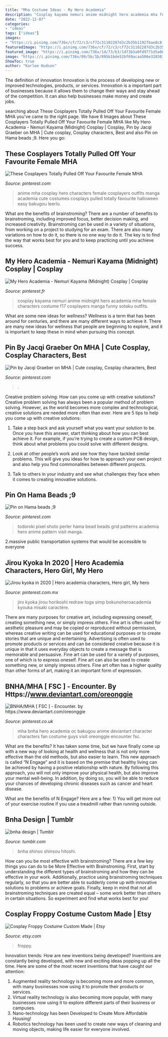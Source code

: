 ```yaml
---
title: "Mha Costume Ideas - My Hero Academia"
description: "Cosplay kayama nemuri anime midnight hero academia mha female characters costume f17 cosplayers manga funny sotaku outfits"
date: "2022-12-07"
categories:
- "ideas"
tags: ["ideas"]
images:
- "https://i.pinimg.com/736x/cf/72/c3/cf72c31102287d3c2b35b11927bae8c8.jpg"
featuredImage: "https://i.pinimg.com/736x/cf/72/c3/cf72c31102287d3c2b35b11927bae8c8.jpg"
featured_image: "https://i.pinimg.com/736x/1d/73/b3/1d73b3a0fd9771d5a06e0b1c082b517b.jpg"
image: "https://i.pinimg.com/736x/89/5b/1b/895b1bde52bf69acaa506e3203013c56.jpg"
ShowToc: true
author: "Karlee Hudson"
---
```



The definition of innovation
Innovation is the process of developing new or improved technologies, products, or services. Innovation is a important part of businesses because it allows them to change their ways and stay ahead of the competition. It can also help businesses make money and create jobs.

	

		
searching about These Cosplayers Totally Pulled Off Your Favourite Female MHA you've came to the right page. We have 8 Images about These Cosplayers Totally Pulled Off Your Favourite Female MHA like My Hero Academia - Nemuri Kayama (Midnight) Cosplay | Cosplay, Pin by Jacqi Graeber on MHA | Cute cosplay, Cosplay characters, Best and also Pin on Hama beads ;9. Here you go:
		
    
## These Cosplayers Totally Pulled Off Your Favourite Female MHA

<img loading=lazy src="https://i.pinimg.com/736x/97/0d/3f/970d3f74feefa6c44d6c081816ce7225.jpg" onerror="this.onerror=null;this.src='https://tse1.mm.bing.net/th?id=OIP.kN2Dub17r3-D1bCc3ZbXaAHaKm&amp;pid=15.1';" alt="These Cosplayers Totally Pulled Off Your Favourite Female MHA">

_Source: pinterest.com_

>anime mha cosplay hero characters female cosplayers outfits manga academia cute costumes cosplays pulled totally favourite halloween easy bakugou leerlo. 

	

What are the benefits of brainstroming?
There are a number of benefits to brainstroming, including improved focus, better decision making, and increased creativity. Brainstroming can be used in a variety of situations, from working on a project to studying for an exam. There are also many variations on how to do it, so there is no one way to do it. The key is to find the way that works best for you and to keep practicing until you achieve success.

    
## My Hero Academia - Nemuri Kayama (Midnight) Cosplay | Cosplay

<img loading=lazy src="https://i.pinimg.com/736x/1d/73/b3/1d73b3a0fd9771d5a06e0b1c082b517b.jpg" onerror="this.onerror=null;this.src='https://tse3.mm.bing.net/th?id=OIP.zjf2umWxlXZMgjnvjq93IQHaKX&amp;pid=15.1';" alt="My Hero Academia - Nemuri Kayama (Midnight) Cosplay | Cosplay">

_Source: pinterest.fr_

>cosplay kayama nemuri anime midnight hero academia mha female characters costume f17 cosplayers manga funny sotaku outfits. 

	

What are some new ideas for wellness?
Wellness is a term that has been around for centuries, and there are many different ways to achieve it. There are many new ideas for wellness that people are beginning to explore, and it is important to keep these in mind when pursuing this concept.

    
## Pin By Jacqi Graeber On MHA | Cute Cosplay, Cosplay Characters, Best

<img loading=lazy src="https://i.pinimg.com/736x/13/d0/f2/13d0f2dc507084b2fea17959b675d37d.jpg" onerror="this.onerror=null;this.src='https://tse3.mm.bing.net/th?id=OIP.WJcj6az_xxki0NF70evXOgHaE8&amp;pid=15.1';" alt="Pin by Jacqi Graeber on MHA | Cute cosplay, Cosplay characters, Best">

_Source: pinterest.com_

>. 

	

Creative problem solving: How can you come up with creative solutions?
Creative problem solving has always been a popular method of problem solving. However, as the world becomes more complex and technological, creative solutions are needed more often than ever. Here are 5 tips to help you come up with creative solutions:
1. Take a step back and ask yourself what you want your solution to be. Once you have this answer, start thinking about how you can best achieve it. For example, if you’re trying to create a custom PCB design, think about what problems you could solve with different designs.

2. Look at other people’s work and see how they have tackled similar problems. This will give you ideas for how to approach your own project and also help you find commonalities between different projects.

3. Talk to others in your industry and see what challenges they face when it comes to creating innovative solutions.

    
## Pin On Hama Beads ;9

<img loading=lazy src="https://i.pinimg.com/736x/cf/72/c3/cf72c31102287d3c2b35b11927bae8c8.jpg" onerror="this.onerror=null;this.src='https://tse2.mm.bing.net/th?id=OIP.Ud6L-5de6d8IUVDqOViUsAHaJ4&amp;pid=15.1';" alt="Pin on Hama beads ;9">

_Source: pinterest.com_

>todoroki pixel shoto perler hama bead beads grid patterns academia hero anime pattern visit manga. 

	

2.massive public transportation systems that would be accessible to everyone

    
## Jirou Kyoka In 2020 | Hero Academia Characters, Hero Girl, My Hero

<img loading=lazy src="https://i.pinimg.com/736x/89/5b/1b/895b1bde52bf69acaa506e3203013c56.jpg" onerror="this.onerror=null;this.src='https://tse1.mm.bing.net/th?id=OIP.odx4efpmjsfEXnJsOmg3MQHaKd&amp;pid=15.1';" alt="Jirou kyoka in 2020 | Hero academia characters, Hero girl, My hero">

_Source: pinterest.com.mx_

>jiro kyoka jirou horikoshi redraw toga simp bokunoheroacademia kyouka misaki caractère. 

	

There are many purposes for creative art, including expressing oneself, creating something new, or simply impress others. Fine art is often used for aesthetic pleasure and may be copied or reproduced without permission, whereas creative writing can be used for educational purposes or to create stories that are unique and entertaining. Advertising is often used to promote products or services and can be considered creative because it is unique in that it uses everyday objects to create a message that is memorable and persuasive.
Fine art can be used for a variety of purposes, one of which is to express oneself. Fine art can also be used to create something new, or simply impress others. Fine art often has a higher quality than other forms of art, making it an important form of expression.

    
## BNHA/MHA [ FSC ] - Encounter. By Https://www.deviantart.com/oreonggie

<img loading=lazy src="https://i.pinimg.com/736x/8f/9e/7b/8f9e7bfe11a3818358e04fc930397768.jpg" onerror="this.onerror=null;this.src='https://tse4.mm.bing.net/th?id=OIP.4qfOyMRKpsmsNnh0E2cc3wHaH9&amp;pid=15.1';" alt="BNHA/MHA [ FSC ] - Encounter. by https://www.deviantart.com/oreonggie">

_Source: pinterest.co.uk_

>mha bnha hero academia oc bakugou anime deviantart character characters fan costume guys visit oreonggie encounter fsc. 

	

What are the benefits?
It has taken some time, but we have finally come up with a new way of looking at health and wellness that is not only more effective than the old methods, but also easier to learn. This new approach is called “N Engage” and it is based on the premise that healthy living can be achieved by having a positive relationship with nature.
By following this approach, you will not only improve your physical health, but also improve your mental well-being. In addition, by doing so, you will be able to reduce your chances of developing chronic diseases such as cancer and heart disease.

What are the benefits of N Engage? Here are a few: 
        1) You will get more out of your exercise routine if you use a treadmill rather than running outside.

    
## Bnha Design | Tumblr

<img loading=lazy src="https://66.media.tumblr.com/8e0bae67ec29b8e09b5470de15c846e7/8949c86b07b34825-34/s500x750/7789955484c06f8227b49d35f817716c4ae1fb57.png" onerror="this.onerror=null;this.src='https://tse2.mm.bing.net/th?id=OIP.R0VI9qKg431IAc9r04IzmAHaJ8&amp;pid=15.1';" alt="bnha design | Tumblr">

_Source: tumblr.com_

>bnha shinso shinsou hitoshi. 

	

How can you be most effective with brainstroming?
There are a few key things you can do to be More Effective with Brainstroming. First, start by understanding the different types of brainstroming and how they can be effective in your work. Additionally, practice using brainstroming techniques regularly, so that you are better able to suddenly come up with innovative solutions to problems or achieve goals. Finally, keep in mind that not all brainstroming techniques are created equal – some work better than others in certain situations. So experiment and find what works best for you!

    
## Cosplay Froppy Costume Custom Made | Etsy

<img loading=lazy src="https://i.etsystatic.com/6871087/r/il/c77afd/2079990048/il_794xN.2079990048_kho7.jpg" onerror="this.onerror=null;this.src='https://tse1.mm.bing.net/th?id=OIP.gJacWQ6OpZy7oIspDv-QVAHaJ4&amp;pid=15.1';" alt="Cosplay Froppy Costume Custom Made | Etsy">

_Source: etsy.com_

>froppy. 

	

Innovation trends: How are new inventions being developed?
Inventions are constantly being developed, with new and exciting ideas popping up all the time. Here are some of the most recent inventions that have caught our attention:
1. Augmented reality technology is becoming more and more common, with many businesses now using it to promote their products or services.
2. Virtual reality technology is also becoming more popular, with many businesses now using it to explore different parts of their business or campuses.
3. Nano-technology has been Developed to Create More Affordable Housing!
4. Robotics technology has been used to create new ways of cleaning and moving objects, making life easier for everyone involved.

